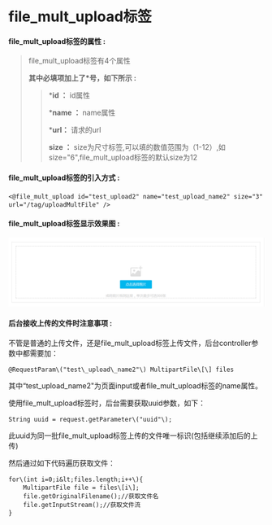 # file\_mult\_upload**标签**

#### file\_mult\_upload**标签的属性 :**

> file\_mult\_upload标签有4个属性
>
> **其中必填项加上了\*号，如下所示 :**
>
> > \***id ：** id属性
> >
> > \***name ：** name属性
> >
> > \***url：** 请求的url
> >
> > **size ：** size为尺寸标签,可以填的数值范围为（1-12）,如size="6",file\_mult\_upload标签的默认size为12

#### file\_mult\_upload标签的引入方式 :

```
<@file_mult_upload id="test_upload2" name="test_upload_name2" size="3" url="/tag/uploadMultFile" />
```

#### file\_mult\_upload标签显示效果图 :

![](/assets/file_mult_upload.png)

#### 后台接收上传的文件时注意事项 :

不管是普通的上传文件，还是file\_mult\_upload标签上传文件，后台controller参数中都需要加：

```
@RequestParam\("test\_upload\_name2"\) MultipartFile\[\] files
```

其中“test\_upload\_name2"为页面input或者file\_mult\_upload标签的name属性。

使用file\_mult\_upload标签时，后台需要获取uuid参数，如下：

```
String uuid = request.getParameter\("uuid"\);
```

此uuid为同一批file\_mult\_upload标签上传的文件唯一标识\(包括继续添加后的上传\)

然后通过如下代码遍历获取文件：

```
for\(int i=0;i&lt;files.length;i++\){
    MultipartFile file = files\[i\];
    file.getOriginalFilename();//获取文件名
    file.getInputStream();//获取文件流
}
```



